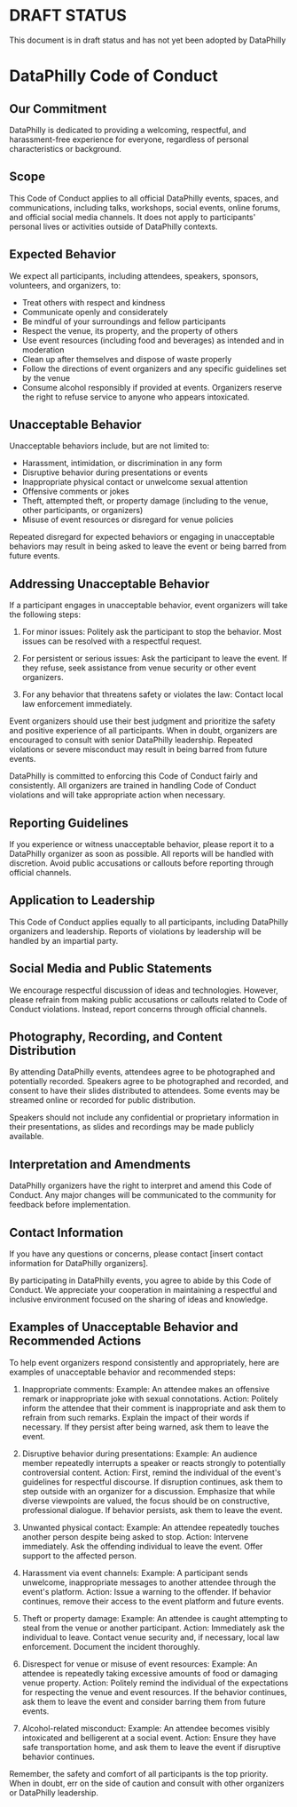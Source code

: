 # DRAFT STATUS
This document is in draft status and has not yet been adopted by DataPhilly

# DataPhilly Code of Conduct

## Our Commitment

DataPhilly is dedicated to providing a welcoming, respectful, and harassment-free experience for everyone, regardless of personal characteristics or background.

## Scope

This Code of Conduct applies to all official DataPhilly events, spaces, and communications, including talks, workshops, social events, online forums, and official social media channels. It does not apply to participants' personal lives or activities outside of DataPhilly contexts.

## Expected Behavior

We expect all participants, including attendees, speakers, sponsors, volunteers, and organizers, to:

- Treat others with respect and kindness
- Communicate openly and considerately
- Be mindful of your surroundings and fellow participants
- Respect the venue, its property, and the property of others
- Use event resources (including food and beverages) as intended and in moderation
- Clean up after themselves and dispose of waste properly
- Follow the directions of event organizers and any specific guidelines set by the venue
- Consume alcohol responsibly if provided at events. Organizers reserve the right to refuse service to anyone who appears intoxicated.

## Unacceptable Behavior

Unacceptable behaviors include, but are not limited to:

- Harassment, intimidation, or discrimination in any form
- Disruptive behavior during presentations or events
- Inappropriate physical contact or unwelcome sexual attention
- Offensive comments or jokes
- Theft, attempted theft, or property damage (including to the venue, other participants, or organizers)
- Misuse of event resources or disregard for venue policies

Repeated disregard for expected behaviors or engaging in unacceptable behaviors may result in being asked to leave the event or being barred from future events.

## Addressing Unacceptable Behavior

If a participant engages in unacceptable behavior, event organizers will take the following steps:

1. For minor issues: Politely ask the participant to stop the behavior. Most issues can be resolved with a respectful request.

2. For persistent or serious issues: Ask the participant to leave the event. If they refuse, seek assistance from venue security or other event organizers.

3. For any behavior that threatens safety or violates the law: Contact local law enforcement immediately.

Event organizers should use their best judgment and prioritize the safety and positive experience of all participants. When in doubt, organizers are encouraged to consult with senior DataPhilly leadership. Repeated violations or severe misconduct may result in being barred from future events.

DataPhilly is committed to enforcing this Code of Conduct fairly and consistently. All organizers are trained in handling Code of Conduct violations and will take appropriate action when necessary.

## Reporting Guidelines

If you experience or witness unacceptable behavior, please report it to a DataPhilly organizer as soon as possible. All reports will be handled with discretion. Avoid public accusations or callouts before reporting through official channels.

## Application to Leadership

This Code of Conduct applies equally to all participants, including DataPhilly organizers and leadership. Reports of violations by leadership will be handled by an impartial party.

## Social Media and Public Statements

We encourage respectful discussion of ideas and technologies. However, please refrain from making public accusations or callouts related to Code of Conduct violations. Instead, report concerns through official channels.

## Photography, Recording, and Content Distribution

By attending DataPhilly events, attendees agree to be photographed and potentially recorded. Speakers agree to be photographed and recorded, and consent to have their slides distributed to attendees. Some events may be streamed online or recorded for public distribution.

Speakers should not include any confidential or proprietary information in their presentations, as slides and recordings may be made publicly available.

## Interpretation and Amendments

DataPhilly organizers have the right to interpret and amend this Code of Conduct. Any major changes will be communicated to the community for feedback before implementation.

## Contact Information

If you have any questions or concerns, please contact [insert contact information for DataPhilly organizers].

By participating in DataPhilly events, you agree to abide by this Code of Conduct. We appreciate your cooperation in maintaining a respectful and inclusive environment focused on the sharing of ideas and knowledge.

## Examples of Unacceptable Behavior and Recommended Actions

To help event organizers respond consistently and appropriately, here are examples of unacceptable behavior and recommended steps:

1. Inappropriate comments:
   Example: An attendee makes an offensive remark or inappropriate joke with sexual connotations.
   Action: Politely inform the attendee that their comment is inappropriate and ask them to refrain from such remarks. Explain the impact of their words if necessary. If they persist after being warned, ask them to leave the event.

2. Disruptive behavior during presentations:
   Example: An audience member repeatedly interrupts a speaker or reacts strongly to potentially controversial content.
   Action: First, remind the individual of the event's guidelines for respectful discourse. If disruption continues, ask them to step outside with an organizer for a discussion. Emphasize that while diverse viewpoints are valued, the focus should be on constructive, professional dialogue. If behavior persists, ask them to leave the event.

3. Unwanted physical contact:
   Example: An attendee repeatedly touches another person despite being asked to stop.
   Action: Intervene immediately. Ask the offending individual to leave the event. Offer support to the affected person.

4. Harassment via event channels:
   Example: A participant sends unwelcome, inappropriate messages to another attendee through the event's platform.
   Action: Issue a warning to the offender. If behavior continues, remove their access to the event platform and future events.

5. Theft or property damage:
   Example: An attendee is caught attempting to steal from the venue or another participant.
   Action: Immediately ask the individual to leave. Contact venue security and, if necessary, local law enforcement. Document the incident thoroughly.

6. Disrespect for venue or misuse of event resources:
   Example: An attendee is repeatedly taking excessive amounts of food or damaging venue property.
   Action: Politely remind the individual of the expectations for respecting the venue and event resources. If the behavior continues, ask them to leave the event and consider barring them from future events.

7. Alcohol-related misconduct:
   Example: An attendee becomes visibly intoxicated and belligerent at a social event.
   Action: Ensure they have safe transportation home, and ask them to leave the event if disruptive behavior continues.

Remember, the safety and comfort of all participants is the top priority. When in doubt, err on the side of caution and consult with other organizers or DataPhilly leadership.
